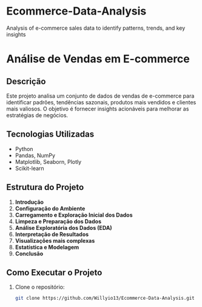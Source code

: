 # Ecommerce-Data-Analysis
Analysis of e-commerce sales data to identify patterns, trends, and key insights


# Análise de Vendas em E-commerce

## Descrição
Este projeto analisa um conjunto de dados de vendas de e-commerce para identificar padrões, tendências sazonais, produtos mais vendidos e clientes mais valiosos. O objetivo é fornecer insights acionáveis para melhorar as estratégias de negócios.

## Tecnologias Utilizadas
- Python
- Pandas, NumPy
- Matplotlib, Seaborn, Plotly
- Scikit-learn

## Estrutura do Projeto
1. **Introdução**
2. **Configuração do Ambiente**
3. **Carregamento e Exploração Inicial dos Dados**
4. **Limpeza e Preparação dos Dados**
5. **Análise Exploratória dos Dados (EDA)**
6. **Interpretação de Resultados**
7. **Visualizações mais complexas**
4. **Estatística e Modelagem**
5. **Conclusão**

## Como Executar o Projeto
1. Clone o repositório:
   ```bash
   git clone https://github.com/Willyio13/Ecommerce-Data-Analysis.git

